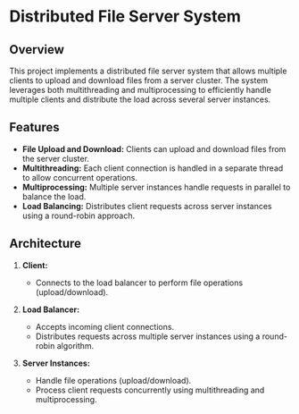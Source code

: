 # Distributed File Server System

## Overview

This project implements a distributed file server system that allows multiple clients to upload and download files from a server cluster.
The system leverages both multithreading and multiprocessing to efficiently handle multiple clients and distribute the load across several server instances.

## Features

- **File Upload and Download:** Clients can upload and download files from the server cluster.
- **Multithreading:** Each client connection is handled in a separate thread to allow concurrent operations.
- **Multiprocessing:** Multiple server instances handle requests in parallel to balance the load.
- **Load Balancing:** Distributes client requests across server instances using a round-robin approach.

## Architecture

1. **Client:** 
   - Connects to the load balancer to perform file operations (upload/download).

2. **Load Balancer:**
   - Accepts incoming client connections.
   - Distributes requests across multiple server instances using a round-robin algorithm.

3. **Server Instances:**
   - Handle file operations (upload/download).
   - Process client requests concurrently using multithreading and multiprocessing.
